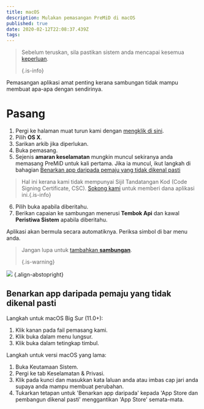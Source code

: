 ```yaml
---
title: macOS
description: Mulakan pemasangan PreMiD di macOS
published: true
date: 2020-02-12T22:08:37.439Z
tags:
---
```


> Sebelum teruskan, sila pastikan sistem anda mencapai kesemua [keperluan](/install/requirements). 
> 
> {.is-info}

Pemasangan aplikasi amat penting kerana sambungan tidak mampu membuat apa-apa dengan sendirinya.

# Pasang
1. Pergi ke halaman muat turun kami dengan [mengklik di sini](https://premid.app/downloads).
2. Pilih **OS X**.
3. Sarikan arkib jika diperlukan.
4. Buka pemasang.
5. Sejenis **amaran keselamatan** mungkin muncul sekiranya anda memasang PreMiD untuk kali pertama. Jika ia muncul, ikut langkah di bahagian [Benarkan app daripada pemaju yang tidak dikenal pasti](https://docs.premid.app/install/macos#allow-apps-from-unidentified-developers)
> Hal ini kerana kami tidak mempunyai Sijil Tandatangan Kod (Code Signing Certificate, CSC). [Sokong kami](https://www.patreon.com/Timeraa) untuk memberi dana aplikasi ini.{.is-info}
6. Pilih buka apabila diberitahu.
7. Berikan capaian ke sambungan menerusi **Tembok Api** dan kawal **Peristiwa Sistem** apabila diberitahu.

Aplikasi akan bermula secara automatiknya. Periksa simbol di bar menu anda.

> Jangan lupa untuk [tambahkan **sambungan**](/install). 
> 
> {.is-warning}

![](https://img.icons8.com/color/2x/mac-logo.png) {.align-abstopright}

## Benarkan app daripada pemaju yang tidak dikenal pasti
Langkah untuk macOS Big Sur (11.0+):
1. Klik kanan pada fail pemasang kami.
2. Klik buka dalam menu lungsur.
3. Klik buka dalam tetingkap timbul.

Langkah untuk versi macOS yang lama:
1. Buka Keutamaan Sistem.
2. Pergi ke tab Keselamatan & Privasi.
3. Klik pada kunci dan masukkan kata laluan anda atau imbas cap jari anda supaya anda mampu membuat perubahan.
4. Tukarkan tetapan untuk 'Benarkan app daripada' kepada 'App Store dan pembangun dikenal pasti' menggantikan 'App Store' semata-mata.